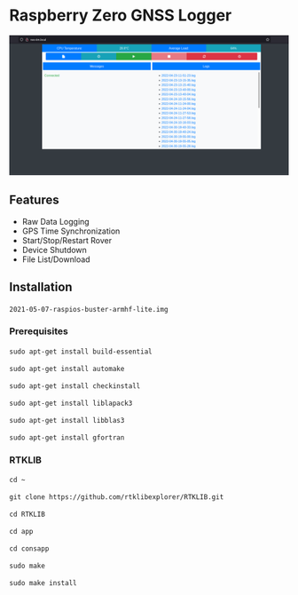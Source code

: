 # Raspberry Zero GNSS Logger

![RTKLIB Control Panel](https://github.com/Nanich87/raspberry-zero-gnss-logger/blob/master/images/rtklib-control-panel.png "RTKLIB Control Panel")

## Features

* Raw Data Logging
* GPS Time Synchronization
* Start/Stop/Restart Rover
* Device Shutdown
* File List/Download

## Installation

`2021-05-07-raspios-buster-armhf-lite.img`

### Prerequisites

`sudo apt-get install build-essential`

`sudo apt-get install automake`

`sudo apt-get install checkinstall`

`sudo apt-get install liblapack3`

`sudo apt-get install libblas3`

`sudo apt-get install gfortran`

### RTKLIB

`cd ~`

`git clone https://github.com/rtklibexplorer/RTKLIB.git`

`cd RTKLIB`

`cd app`

`cd consapp`

`sudo make`

`sudo make install`
